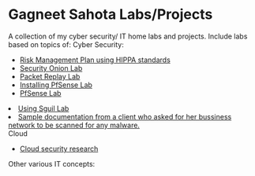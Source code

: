 # Gagneet Sahota Labs/Projects
A collection of my cyber security/ IT home labs and projects. Include labs based on topics of:
Cyber Security:<br>
<ul>
  <li><a href="https://github.com/gagneetsahota/labs/blob/master/Risk_mangement_Sahota.docx">Risk Management Plan using HIPPA standards</a></li>
  <li><a href="https://github.com/gagneetsahota/labs/blob/master/Cyb%20302-%20Intro%20to%20Security%20Onion.docx">Security Onion Lab</a></li>
  <li><a href="https://github.com/gagneetsahota/labs/blob/master/Cyb-302-Packet%20Replay%20Lab.docx">Packet Replay Lab</a></li>
<li><a href="https://github.com/gagneetsahota/labs/blob/master/Week%202-Cyb%20352-Installation%20of%20pfSense.docx">Installing PfSense Lab</a></li>
<li><a href="https://github.com/gagneetsahota/labs/blob/master/Cyb%20351-PfSense%20Lab.docx">PfSense Lab</a></li>
</ul>
<li><a href="https://github.com/gagneetsahota/labs/blob/master/Squil%20Intro%20Lab.docx">Using Sguil Lab</a></li>
</ul>
<li><a href="https://github.com/gagneetsahota/labs/blob/master/Cyber%20Security%20visit%202-19-20.docx">Sample documentation from a client who asked for her bussiness network to be scanned for any malware. </a></li>
</ul>
Cloud <br>
<ul>
  <li><a href="https://github.com/gagneetsahota/labs/blob/master/CYB%20301_Cloud%20Security.docx">Cloud security research</a></li>
  </ul>
Other various IT concepts:
